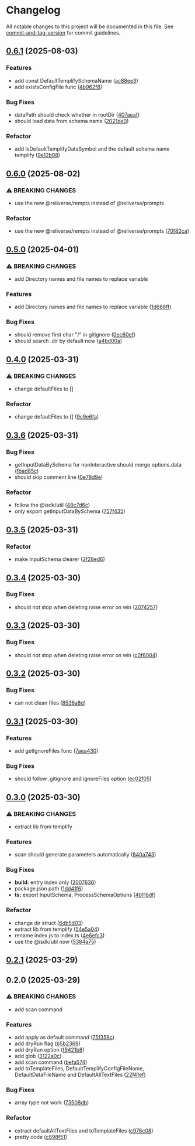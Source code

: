 # Changelog

All notable changes to this project will be documented in this file. See [commit-and-tag-version](https://github.com/absolute-version/commit-and-tag-version) for commit guidelines.

## [0.6.1](https://github.com/isdk/templify-lib.js/compare/v0.6.0...v0.6.1) (2025-08-03)


### Features

* add const DefaultTemplifySchemaName ([ac88ee3](https://github.com/isdk/templify-lib.js/commit/ac88ee319fcbe0d0586d3a29e2502abf3bd79527))
* add existsConfigFile func ([4b962f8](https://github.com/isdk/templify-lib.js/commit/4b962f8f782c205f902516c2f0e2d187456065b6))


### Bug Fixes

* dataPath should check whether in rootDir ([407aeaf](https://github.com/isdk/templify-lib.js/commit/407aeaf33e42287ad80d4753de3f322fbf885f95))
* should load data from schema name ([2021de0](https://github.com/isdk/templify-lib.js/commit/2021de0477eb7d351d355caed33ee96d779c1169))


### Refactor

* add IsDefaultTemplifyDataSymbol and the default schema name templify ([9e12b08](https://github.com/isdk/templify-lib.js/commit/9e12b089ed023480101850db992cb5e56f9fc59a))

## [0.6.0](https://github.com/isdk/templify-lib.js/compare/v0.5.0...v0.6.0) (2025-08-02)


### ⚠ BREAKING CHANGES

* use the new @reliverse/rempts instead of @reliverse/prompts

### Refactor

* use the new @reliverse/rempts instead of @reliverse/prompts ([70f82ca](https://github.com/isdk/templify-lib.js/commit/70f82ca837a8187ba06b8a8f3c7640f3017f6d6d))

## [0.5.0](https://github.com/isdk/templify-lib.js/compare/v0.4.0...v0.5.0) (2025-04-01)


### ⚠ BREAKING CHANGES

* add Directory names and file names to replace variable

### Features

* add Directory names and file names to replace variable ([1d686ff](https://github.com/isdk/templify-lib.js/commit/1d686ffde7ca8f5f9bea8f465f306a124b275165))


### Bug Fixes

* should remove first char "/" in gitignore ([0ec60ef](https://github.com/isdk/templify-lib.js/commit/0ec60efc3fb7af0318ceb185a5ccd665db71ea95))
* should search .dir by default now ([a4bd00a](https://github.com/isdk/templify-lib.js/commit/a4bd00ad1125d7bea4f09fdb1587c7d10c774e22))

## [0.4.0](https://github.com/isdk/templify-lib.js/compare/v0.3.6...v0.4.0) (2025-03-31)


### ⚠ BREAKING CHANGES

* change defaultFiles to []

### Refactor

* change defaultFiles to [] ([9c9e6fa](https://github.com/isdk/templify-lib.js/commit/9c9e6fab88a3640338a82dfbafe2fc64c5e07a38))

## [0.3.6](https://github.com/isdk/templify-lib.js/compare/v0.3.5...v0.3.6) (2025-03-31)


### Bug Fixes

* getInputDataBySchema for nonInteractive should merge options.data ([fbad85c](https://github.com/isdk/templify-lib.js/commit/fbad85c590da544d1cff51f6f632977eefe592bf))
* should skip comment line ([0e78d9e](https://github.com/isdk/templify-lib.js/commit/0e78d9e4c262367b0cc002248fbea3df99f54204))


### Refactor

* follow the @isdk/util ([48c7d6c](https://github.com/isdk/templify-lib.js/commit/48c7d6c3a1d2ab646f694da5f676a5c4e5e551a8))
* only export getInputDataBySchema ([757f435](https://github.com/isdk/templify-lib.js/commit/757f43558fbb958a9193ab49d9b5dbd824350d28))

## [0.3.5](https://github.com/isdk/templify-lib.js/compare/v0.3.4...v0.3.5) (2025-03-31)


### Refactor

* make InputSchema clearer ([2f28ed6](https://github.com/isdk/templify-lib.js/commit/2f28ed63fa1fab14ced4b1f55151d2b7839f83ed))

## [0.3.4](https://github.com/isdk/templify-lib.js/compare/v0.3.3...v0.3.4) (2025-03-30)


### Bug Fixes

* should not stop when deleting raise error on win ([2074257](https://github.com/isdk/templify-lib.js/commit/2074257ae84556236345f69e1a42173a287cae3a))

## [0.3.3](https://github.com/isdk/templify-lib.js/compare/v0.3.2...v0.3.3) (2025-03-30)


### Bug Fixes

* should not stop when deleting raise error on win ([c0f6004](https://github.com/isdk/templify-lib.js/commit/c0f6004b17899f176242398987b532abb576e16b))

## [0.3.2](https://github.com/isdk/templify-lib.js/compare/v0.3.1...v0.3.2) (2025-03-30)


### Bug Fixes

* can not clean files ([8536a8d](https://github.com/isdk/templify-lib.js/commit/8536a8d22a86abe93a71a559c282ac2c3f8e537c))

## [0.3.1](https://github.com/isdk/templify-lib.js/compare/v0.3.0...v0.3.1) (2025-03-30)


### Features

* add getIgnoreFiles func ([7aea430](https://github.com/isdk/templify-lib.js/commit/7aea430dadfbfa5353e77f43e6e7442a0ae9fcce))


### Bug Fixes

* should follow .gitignore and ignoreFiles option ([ec02f05](https://github.com/isdk/templify-lib.js/commit/ec02f05e6f7a37e4b8fe2c2f76d0c014dea6cacf))

## [0.3.0](https://github.com/isdk/templify-lib.js/compare/v0.2.1...v0.3.0) (2025-03-30)


### ⚠ BREAKING CHANGES

* extract lib from templify

### Features

* scan should generate parameters automatically ([840a743](https://github.com/isdk/templify-lib.js/commit/840a7438c7889f042469376a5b72481d11dba01e))


### Bug Fixes

* **build:** entry index only ([2007636](https://github.com/isdk/templify-lib.js/commit/20076368a2ea63f564fe8b3ad9198a87e993363a))
* package.json path ([1dd41f6](https://github.com/isdk/templify-lib.js/commit/1dd41f623bfe3ede94ce6a1aa2bb29a312d91661))
* **ts:** export InputSchema, ProcessSchemaOptions ([4b11bdf](https://github.com/isdk/templify-lib.js/commit/4b11bdfbcc3468955d4e96a54c0792fd53f151f7))


### Refactor

* change dir struct ([6db5d03](https://github.com/isdk/templify-lib.js/commit/6db5d03e410a39aba1c1a0db0cde7d148e3a446f))
* extract lib from templify ([54e5a04](https://github.com/isdk/templify-lib.js/commit/54e5a04f3b2b648087069ac21b5e26809bf3d15e))
* rename index.js to index.ts ([4e6efc3](https://github.com/isdk/templify-lib.js/commit/4e6efc37d423f4a983be918e8703b4077664c03d))
* use the @isdk/util now ([5384a75](https://github.com/isdk/templify-lib.js/commit/5384a754c2bed221294b4fc7b62fbc092ad6978b))

## [0.2.1](https://github.com/isdk/templify.js/compare/v0.2.0...v0.2.1) (2025-03-29)

## 0.2.0 (2025-03-29)


### ⚠ BREAKING CHANGES

* add scan command

### Features

* add apply as default command ([75f358c](https://github.com/isdk/templify.js/commit/75f358cb5ac159eb2b89f0f2fb555778c55fd6f4))
* add dryRun flag ([b5b2369](https://github.com/isdk/templify.js/commit/b5b236995841dfd8051e2b1c04b24c058bd31d47))
* add dryRun option ([f9421b8](https://github.com/isdk/templify.js/commit/f9421b8ab2b42c785cdf6a5c67354e3c31576189))
* add glob ([3122a0c](https://github.com/isdk/templify.js/commit/3122a0c24562353b9c3b926ed9b22ef7daee3403))
* add scan command ([befa574](https://github.com/isdk/templify.js/commit/befa574db25894b7b8471da4bbdba5520308f562))
* add toTemplateFiles, DefaultTemplifyConfigFileName, DefaultDataFileName and DefaultAllTextFiles ([22f41ef](https://github.com/isdk/templify.js/commit/22f41ef43d276d501d6b7ed8a658d7ff550224ce))


### Bug Fixes

* array type not work ([73508db](https://github.com/isdk/templify.js/commit/73508db19776303229432cee30c87a31bf6af930))


### Refactor

* extract defaultAllTextFiles and toTemplateFiles ([c976c08](https://github.com/isdk/templify.js/commit/c976c084d461a4cfede8e6931fb2059b07bceef3))
* pretty code ([c898f51](https://github.com/isdk/templify.js/commit/c898f51bda5936b6fdda54cca109a80ee278987a))
